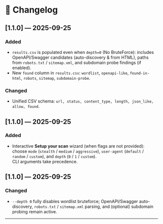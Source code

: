 # 📜 Changelog

## [1.1.0] — 2025-09-25
### Added
- `results.csv` is populated even when `depth=0` (No BruteForce): includes OpenAPI/Swagger candidates (auto-discovery & from HTML), paths from `robots.txt` / `sitemap.xml`, and subdomain probe findings (if enabled).
- New `found` column in `results.csv`: `wordlist`, `openapi-like`, `found-in-html`, `robots`, `sitemap`, `subdomain-probe`.

### Changed
- Unified CSV schema: `url, status, content_type, length, json_like, allow, found`.

## [1.1.0] — 2025-09-25
### Added
- Interactive **Setup your scan** wizard (when flags are not provided): choose `mode` (`stealth` / `medium` / `aggressive`), `user-agent` (`default` / `random` / `custom`), and `depth` (`0` / `1` / `custom`).  
  CLI arguments take precedence.

## [1.1.0] — 2025-09-25
### Changed
- `--depth 0` fully disables wordlist bruteforce; OpenAPI/Swagger auto-discovery, `robots.txt` / `sitemap.xml` parsing, and (optional) subdomain probing remain active.

---
